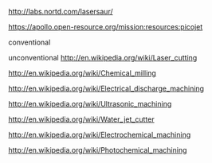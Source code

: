 http://labs.nortd.com/lasersaur/

https://apollo.open-resource.org/mission:resources:picojet





conventional


unconventional
http://en.wikipedia.org/wiki/Laser_cutting

http://en.wikipedia.org/wiki/Chemical_milling

http://en.wikipedia.org/wiki/Electrical_discharge_machining

http://en.wikipedia.org/wiki/Ultrasonic_machining

http://en.wikipedia.org/wiki/Water_jet_cutter

http://en.wikipedia.org/wiki/Electrochemical_machining

http://en.wikipedia.org/wiki/Photochemical_machining


